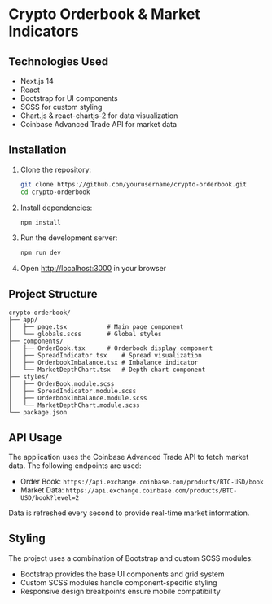 # Crypto Orderbook & Market Indicators

## Technologies Used

- Next.js 14
- React
- Bootstrap for UI components
- SCSS for custom styling
- Chart.js & react-chartjs-2 for data visualization
- Coinbase Advanced Trade API for market data


## Installation

1. Clone the repository:
   ```bash
   git clone https://github.com/yourusername/crypto-orderbook.git
   cd crypto-orderbook
   ```

2. Install dependencies:
   ```bash
   npm install
   ```

3. Run the development server:
   ```bash
   npm run dev
   ```

4. Open [http://localhost:3000](http://localhost:3000) in your browser

## Project Structure

```
crypto-orderbook/
├── app/
│   ├── page.tsx           # Main page component
│   └── globals.scss       # Global styles
├── components/
│   ├── OrderBook.tsx      # Orderbook display component
│   ├── SpreadIndicator.tsx    # Spread visualization
│   ├── OrderbookImbalance.tsx # Imbalance indicator
│   └── MarketDepthChart.tsx   # Depth chart component
├── styles/
│   ├── OrderBook.module.scss
│   ├── SpreadIndicator.module.scss
│   ├── OrderbookImbalance.module.scss
│   └── MarketDepthChart.module.scss
└── package.json
```

## API Usage

The application uses the Coinbase Advanced Trade API to fetch market data. The following endpoints are used:

- Order Book: `https://api.exchange.coinbase.com/products/BTC-USD/book`
- Market Data: `https://api.exchange.coinbase.com/products/BTC-USD/book?level=2`

Data is refreshed every second to provide real-time market information.

## Styling

The project uses a combination of Bootstrap and custom SCSS modules:
- Bootstrap provides the base UI components and grid system
- Custom SCSS modules handle component-specific styling
- Responsive design breakpoints ensure mobile compatibility

